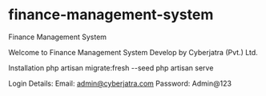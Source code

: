 # finance-management-system
 Finance Management System

 Welcome to Finance Management System
 Develop by Cyberjatra (Pvt.) Ltd.

 Installation
 php artisan migrate:fresh --seed
 php artisan serve

 Login Details:
 Email:     admin@cyberjatra.com
 Password:  Admin@123